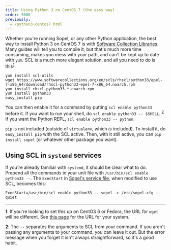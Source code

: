 ```yaml
---
title: Using Python 3 on CentOS 7 (the easy way)
order: 5000
previously:
  - /python3-centos7.html
---
```


Whether you're running Sopel, or any other Python application, the best way to
install Python 3 on CentOS 7 is with [Software Collection Libraries][scl]. Many
guides will tell you to compile it, but that's much more time consuming, makes
you mess with your path, and can't be kept up to date with `yum`. SCL is a
much more elegant solution, and all you need to do is this<sup>[1](#fnote-1)</sup>:

    yum install scl-utils
    wget https://www.softwarecollections.org/en/scls/rhscl/python33/epel-7-x86_64/download/rhscl-python33-epel-7-x86_64.noarch.rpm
    yum install rhscl-python33-*.noarch.rpm
    yum install python33
    easy_install pip

You can then enable it for a command by putting `scl enable python33` before
it. If you want to run your shell, do `scl enable python33 -- $SHELL`.
<sup>[2](#fnote-2)</sup> If you want the Python REPL,
`scl enable python33 -- python`.

`pip` is not included (outside of `virtualenv`, which *is* included). To
install it, do `easy_install pip` with the SCL active. Then, with it still
active, you can `pip install sopel` (or whatever other package you want).

## Using SCL in `systemd` services

If you're already familiar with `systemd`, it should be clear what to do.
Prepend all the commands in your unit file with
`/usr/bin/scl enable python33 --`. The `ExecStart` in
[Sopel's service file][service-example], when modified to use SCL, becomes
this:

    ExecStart=/usr/bin/scl enable python33 -- sopel -c /etc/sopel.cfg --quiet

---

<a id="fnote-1" />**1**: If you're looking to set this up on CentOS 6 or
Fedora, the URL for `wget` will be different. See [this page][python33-scl] for
the URL for your system.

<a id="fnote-2" />**2**: The `--` separates the arguments to SCL from your
command. If you aren't passing any arguments to your command, you can leave it
out. But the error message when you forget it isn't always straightforward, so
it's a good habit.

[scl]: https://www.softwarecollections.org/en/
[python33-scl]: https://www.softwarecollections.org/en/scls/rhscl/python33/
[service-example]: https://github.com/sopel-irc/sopel/blob/master/contrib/sopel.service#L10
